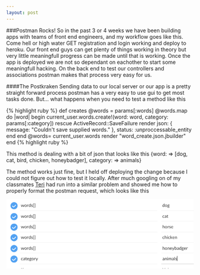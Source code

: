 ```yaml
---
layout: post
---
```


###Postman Rocks!
So in the past 3 or 4 weeks we have been building apps with teams of front end engineers, and my workflow goes like this. Come hell or high water GET registration and login working and deploy to heroku. Our front end guys can get plenty of things working in theory but very little meaningfull progress can be made until that is working. Once the app is deployed we are not so dependant on eachother to start some meaningfull hacking. On the back end to test our controllers and associations postman makes that process very easy for us. 

####The Postkraken
Sending data to our local server or our app is a pretty straight forward process postman has a very easy to use gui to get most tasks done. But... what happens when you need to test a method like this

{% highlight ruby %}
def creates
		@words = params[:words]
		@words.map do |word|
			begin
				current_user.words.create!(word: word,
					                         category: params[:category])
			rescue ActiveRecord::SaveFailure
				render json: { message: "Couldn't save supplied words." }, status: :unproccessable_entity
			end
    end
    @words= current_user.words
		render "word_create.json.jbuilder"
end
{% highlight ruby %}

This method is dealing with a bit of json that looks like this
{word: => [dog, cat, bird, chicken, honeybadger], category: => animals}

The method works just fine, but I held off deploying the change because I could not figure out how to test it locally. After much googling on of my classmates <a href="http://www.getlosthere.com">Teri</a> had run into a similar problem and showed me how to properly format the postman request, which looks like this


<img src="/images/postman-scap.png"/>


